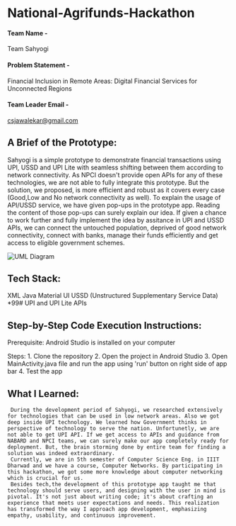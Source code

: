 # National-Agrifunds-Hackathon

#### Team Name - 
  Team Sahyogi
#### Problem Statement - 
  Financial Inclusion in Remote Areas: Digital Financial Services for Unconnected Regions
#### Team Leader Email -
  csjawalekar@gmail.com

## A Brief of the Prototype:
  Sahyogi is a simple prototype to demonstrate financial transactions using UPI, USSD and UPI Lite with seamless shifting between them according to network connectivity. As NPCI doesn't provide open APIs for any of these technologies, we are not able to fully integrate this prototype. But the solution, we proposed, is more efficient and robust as it covers every case (Good,Low and No network connectivity as well).
  To explain the usage of API/USSD service, we have given pop-ups in the prototype app. Reading the content of those pop-ups can surely explain our idea. If given a chance to work further and fully implement the idea by assitance in UPI and USSD APIs, we can connect the untouched population, deprived of good network connectivity, connect with banks, manage their funds efficiently and get access to eligible government schemes.

  ![UML Diagram](https://github.com/2504pratik/National-Agrifunds-Hackathon/tree/main/sahyogi_uml_diagram.png)
  
## Tech Stack: 
   XML
   Java
   Material UI
   USSD (Unstructured Supplementary Service Data) *99#
   UPI and UPI Lite APIs

## Step-by-Step Code Execution Instructions:
  Prerequisite:
    Android Studio is installed on your computer

  Steps:
    1. Clone the repository
    2. Open the project in Android Studio
    3. Open MainActivity.java file and run the app using 'run' button on right side of app bar
    4. Test the app
  
## What I Learned:
     During the development period of Sahyogi, we researched extensively for technologies that can be used in low network areas. Also we got deep inside UPI technology. We learned how Government thinks in perspective of technology to serve the nation. Unfortunetly, we are not able to get UPI API. If we get access to APIs and guidance from NABARD and NPCI teams, we can surely make our app completely ready for deployment. But, the brain storming done by entire team for finding a solution was indeed extraordinary.
     Currently, we are in 5th semester of Computer Science Eng. in IIIT Dharwad and we have a course, Computer Networks. By participating in this hackathon, we got some more knowledge about computer networking which is crucial for us. 
     Besides tech,the development of this prototype app taught me that technology should serve users, and designing with the user in mind is pivotal. It's not just about writing code; it's about crafting an experience that meets user expectations and needs. This realization has transformed the way I approach app development, emphasizing empathy, usability, and continuous improvement.
